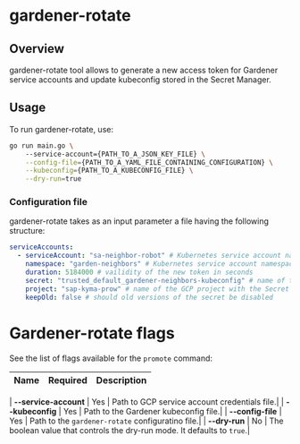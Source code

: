 # gardener-rotate

## Overview

gardener-rotate tool allows to generate a new access token for Gardener service accounts and update kubeconfig stored in the Secret Manager.

## Usage

To run gardener-rotate, use:
```bash
go run main.go \ 
    --service-account={PATH_TO_A_JSON_KEY_FILE} \
    --config-file={PATH_TO_A_YAML_FILE_CONTAINING_CONFIGURATION} \
    --kubeconfig={PATH_TO_A_KUBECONFIG_FILE} \
    --dry-run=true
```


### Configuration file

gardener-rotate takes as an input parameter a file having the following structure: 

```yaml
serviceAccounts:
  - serviceAccount: "sa-neighbor-robot" # Kubernetes service account name
    namespace: "garden-neighbors" # Kubernetes service account namespace
    duration: 5184000 # vailidity of the new token in seconds
    secret: "trusted_default_gardener-neighbors-kubeconfig" # name of the GCP secret
    project: "sap-kyma-prow" # name of the GCP project with the Secret Manager
    keepOld: false # should old versions of the secret be disabled
```


# Gardener-rotate flags

See the list of flags available for the `promote` command:

| Name                      | Required | Description                                                                                          |
| :------------------------ | :------: | :--------------------------------------------------------------------------------------------------- |

| **--service-account**     |   Yes    | Path to GCP service account credentials file.|
| **--kubeconfig**          |   Yes    | Path to the Gardener kubeconfig file.|
| **--config-file**         |   Yes    | Path to the `gardener-rotate` configuratino file.|
| **--dry-run**             |   No     | The boolean value that controls the dry-run mode. It defaults to `true`.|
